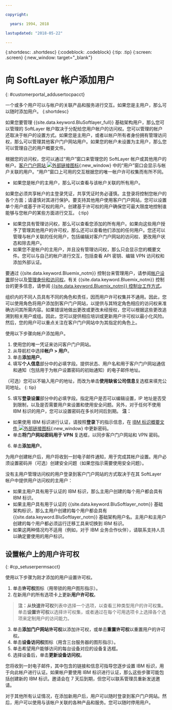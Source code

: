 ```yaml
---

copyright:

  years: 1994, 2018

lastupdated: "2018-05-22"

---
```


{:shortdesc: .shortdesc}
{:codeblock: .codeblock}
{:tip: .tip}
{:screen: .screen}
{:new_window: target="_blank"}


# 向 SoftLayer 帐户添加用户
{: #customerportal_addusertocpacct}

一个或多个用户可以与帐户的关联产品和服务进行交互。如果您是主用户，那么可以随时添加用户。
{:shortdesc}

如果您要管理 {{site.data.keyword.BluSoftlayer_full}} 基础架构用户，那么您可以管理的 SoftLayer 帐户取决于分配给您用户帐户的访问权。您可以管理的帐户还取决于帐户的设置方式。如果您是主用户，或者以帐户所有者身份拥有管理访问权，那么可以管理其他客户门户网站用户。如果您的帐户未设置为主用户，那么您可以管理自己的用户概要文件。

根据您的访问权，您可以通过“用户”窗口来管理您的 SoftLayer 帐户或其他用户的帐户。[客户门户网站 ![外部链接图标](../icons/launch-glyph.svg)](https://control.softlayer.com/){:new_window} 中的“用户”窗口会显示与帐户关联的用户。“用户”窗口上可用的交互根据您的唯一帐户许可权集而有所不同。
  * 如果您是帐户的主用户，那么可以查看与该帐户关联的所有用户。

  如果您必须共享帐户的主登录凭证，共享凭证时务必谨慎。主登录将控制您帐户的各个方面；请谨慎对其进行保护。要支持其他用户使用客户门户网站，您可以设置单个用户或基于许可权的用户。创建基于许可权的用户确保您可最大限度地控制谁能够与您帐户的某些方面进行交互。
{:tip}

  * 如果您具有管理访问权，那么可以查看您添加的所有用户。如果向这些用户授予了管理其他用户的许可权，那么还可以查看他们添加的任何用户。您还可以管理与帐户关联的任何用户，包括编辑对客户门户网站的访问权、更改用户状态和除去用户。
  * 如果您不是帐户的主用户，并且没有管理访问权，那么只会显示您的概要文件。您可以与自己的帐户进行交互，包括查看 API 密钥、编辑 VPN 访问权和添加外部认证。

要通过 {{site.data.keyword.Bluemix_notm}} 控制台来管理用户，请参阅[帐户设置](/docs/account/adminpublic.html#signing-up-for-ibm-cloud)部分以及[管理身份和访问权](/docs/iam/quickstart.html#getstarted)。有关 {{site.data.keyword.Bluemix_notm}} 控制台的更多信息，请参阅 [{{site.data.keyword.Bluemix_notm}} 控制台工作方式](/docs/overview/ui.html#ui)。

组织内的不同人员具有不同的角色和责任，因而用户许可权集并不通用。因此，您可以使用角色将用户添加到客户门户网站，以提供与其特定角色相应的访问权来准确访问其所需内容。如果错误地做出更改或更改未经授权，您可以根据这些更改追溯到相关用户或组。因此，您可以提供相应培训或更新用户许可权以最小化风险。然后，您的用户可以重点关注在客户门户网站中为其指定的角色上。

使用以下步骤向帐户添加用户。

1. 使用您的唯一凭证来访问客户门户网站。
2. 从导航栏中选择**帐户 > 用户**。
3. 单击**添加用户**。
4. 填写**个人信息**部分中的必填字段。提供状态、用户名和用于客户门户网站通信和通知（包括用于为帐户设置密码的初始通知）的电子邮件地址。

  （可选）您可以不输入用户的地址，而改为单击**使用缺省公司信息**复选框来填充公司地址。
  {: tip}

5. 填写**登录设置**部分中的必填字段。指定用户是否可以编辑设置，IP 地址是否受到限制，以及是否需要用户来设置和使用安全问题。另外，对于任何不使用 IBM 标识的用户，您可以设置密码在多长时间后到期。
**注：**
* 如果使用 IBM 标识进行认证，请按照**登录**下的指示信息，在 [IBM 标识概要文件 ![外部链接图标](../icons/launch-glyph.svg)](https://www.ibm.com/account/profile){:new_window} 中更新密码。
* 单击**将门户网站密码用于 VPN** 复选框，以同步客户门户网站和 VPN 密码。
6. 单击**添加用户**。

为用户创建帐户后，用户将收到一封电子邮件通知，用于完成其帐户设置。用户必须设置密码并（可选）创建安全问题（如果您指示需要使用安全问题）。

没有主用户管理访问权的用户登录到客户门户网站的方式取决于在其 SoftLayer 帐户中提供用户访问权的主用户：
  * 如果主用户具有用于认证的 IBM 标识，那么主用户创建的每个用户都会具有 IBM 标识。
  * 如果主用户具有用于认证的 {{site.data.keyword.BluSoftlayer_notm}} 基础架构标识，那么主用户创建的每个用户都会具有 {{site.data.keyword.BluSoftlayer_notm}} 基础架构用户名。主用户和主用户创建的每个用户都必须运行迁移工具来切换到 IBM 标识。
  * 如果这两种情况均不适用（例如，对于 IBM 业务合作伙伴），请联系支持人员以确定要使用的用户标识。

## 设置帐户上的用户许可权
{: #cp_setuserpermsacct}

使用以下步骤为刚才添加的用户设置许可权。

1. 单击**许可权**图标（用带锁的用户图形指示）。
2. 在新用户的所有选项卡上更新**用户许可权**。
> **注：**从**快速许可权**列表中选择一个选项，以查看三种类型用户的许可权集。单击**设置许可权**以选择许可权集，或者通过在每个可用选项卡上选择各个选项来定制用户的访问能力。
3. 单击**添加门户网站许可权**以添加许可权，或单击**重置许可权**以重置用户的许可权。
4. 单击**设备访问权**图标（用含三台服务器的图形指示）。
5. 单击希望用户能够访问的每台设备对应的设备复选框。
6. 选择设备后，单击**更新设备访问权**。

您将收到一封电子邮件，其中包含的链接和信息可指导您逐步设置 IBM 标识，用于向此帐户进行认证。如果帐户要使用 IBM 标识进行认证，那么这些步骤可能包括创建新的 IBM 标识。邀请会在 7 天后到期，但您可以联系管理员重新发送邀请。

对于其他所有认证情况，在添加新用户后，用户可以随时登录到客户门户网站。然后，用户可以使用与该帐户关联的各种产品和服务。您可以随时停用用户。
